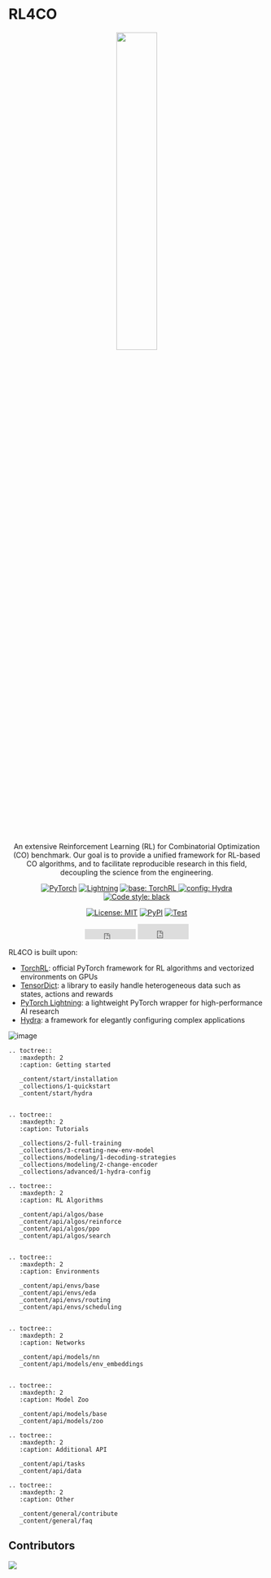 # RL4CO

<div align="center">

<img src="https://github.com/ai4co/rl4co/assets/34462374/249462ea-b15d-4358-8a11-6508903dae58" style="width:40%">
</br></br>

An extensive Reinforcement Learning (RL) for Combinatorial Optimization (CO) benchmark. Our goal is to provide a unified framework for RL-based CO algorithms, and to facilitate reproducible research in this field, decoupling the science from the engineering.

<a href="https://pytorch.org/get-started/locally/"><img class="badge-tag" alt="PyTorch" src="https://img.shields.io/badge/PyTorch-ee4c2c?logo=pytorch&logoColor=white"></a>
<a href="https://pytorchlightning.ai/"><img alt="Lightning" src="https://img.shields.io/badge/-Lightning-792ee5?logo=pytorchlightning&logoColor=white"></a>
<a href="https://github.com/pytorch/rl"><img alt="base: TorchRL" src="https://img.shields.io/badge/base-TorchRL-red">
<a href="https://hydra.cc/"><img alt="config: Hydra" src="https://img.shields.io/badge/config-Hydra-89b8cd"></a> [![Code style: black](https://img.shields.io/badge/code%20style-black-000000.svg)](https://github.com/psf/black)

<a href="https://github.com/ai4co/rl4co/blob/main/LICENSE">[![License: MIT](https://img.shields.io/badge/License-MIT-red.svg)](https://opensource.org/licenses/MIT)</a> [![PyPI](https://img.shields.io/pypi/v/rl4co?logo=pypi)](https://pypi.org/project/rl4co)
[![Test](https://github.com/ai4co/rl4co/actions/workflows/tests.yml/badge.svg)](https://github.com/ai4co/rl4co/actions/workflows/tests.yml)

<iframe src="https://ghbtns.com/github-btn.html?user=ai4co&repo=rl4co&type=star&count=true" frameborder="0" scrolling="0" width="100" height="20" title="GitHub"></iframe> <iframe src="https://ghbtns.com/github-btn.html?user=ai4co&repo=rl4co&type=fork&count=true" frameborder="0" scrolling="0" width="100" height="30" title="GitHub"></iframe>

</div>


RL4CO is built upon:
- [TorchRL](https://github.com/pytorch/rl): official PyTorch framework for RL algorithms and vectorized environments on GPUs
- [TensorDict](https://github.com/pytorch-labs/tensordict): a library to easily handle heterogeneous data such as states, actions and rewards
- [PyTorch Lightning](https://github.com/Lightning-AI/lightning): a lightweight PyTorch wrapper for high-performance AI research
- [Hydra](https://github.com/facebookresearch/hydra): a framework for elegantly configuring complex applications

<img class="full-img" alt="image" src="https://github.com/ai4co/rl4co/assets/34462374/4d9a670f-ab7c-4fc8-9135-82d17cb6d0ee">


```{eval-rst}
.. toctree::
   :maxdepth: 2
   :caption: Getting started

   _content/start/installation
   _collections/1-quickstart
   _content/start/hydra


.. toctree::
   :maxdepth: 2
   :caption: Tutorials

   _collections/2-full-training
   _collections/3-creating-new-env-model
   _collections/modeling/1-decoding-strategies
   _collections/modeling/2-change-encoder
   _collections/advanced/1-hydra-config

.. toctree::
   :maxdepth: 2
   :caption: RL Algorithms

   _content/api/algos/base
   _content/api/algos/reinforce
   _content/api/algos/ppo
   _content/api/algos/search


.. toctree::
   :maxdepth: 2
   :caption: Environments

   _content/api/envs/base
   _content/api/envs/eda
   _content/api/envs/routing
   _content/api/envs/scheduling


.. toctree::
   :maxdepth: 2
   :caption: Networks

   _content/api/models/nn
   _content/api/models/env_embeddings


.. toctree::
   :maxdepth: 2
   :caption: Model Zoo

   _content/api/models/base
   _content/api/models/zoo

.. toctree::
   :maxdepth: 2
   :caption: Additional API

   _content/api/tasks
   _content/api/data

.. toctree::
   :maxdepth: 2
   :caption: Other

   _content/general/contribute
   _content/general/faq
```


## Contributors
<a href="https://github.com/ai4co/rl4co/graphs/contributors">
  <img src="https://contrib.rocks/image?repo=ai4co/rl4co" />
</a>